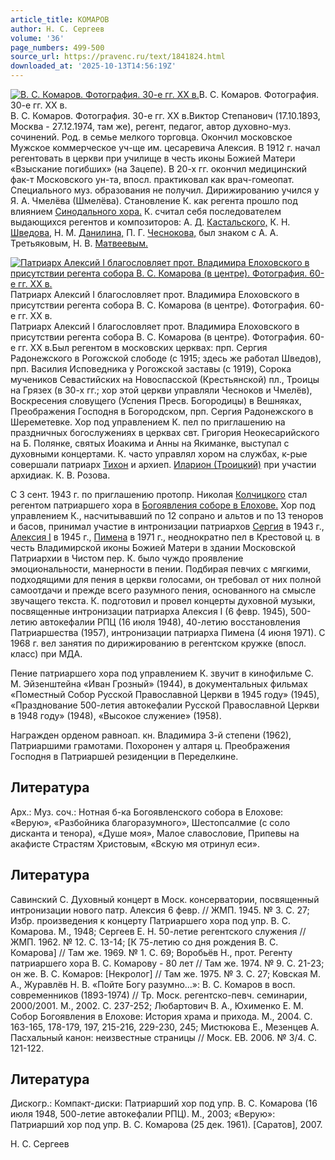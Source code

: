 ```yaml
---
article_title: КОМАРОВ
author: Н. С. Сергеев
volume: '36'
page_numbers: 499-500
source_url: https://pravenc.ru/text/1841824.html
downloaded_at: '2025-10-13T14:56:19Z'
---
```


[![В. С. Комаров. Фотография. 30-е гг. ХХ в.](https://pravenc.ru/data/2015/03/18/1234040285/i200.jpg "Кликните для увеличения картинки")](https://pravenc.ru/data/2015/03/18/1234040285/i400.jpg)В. С. Комаров. Фотография. 30-е гг. ХХ в.  
В. С. Комаров. Фотография. 30-е гг. ХХ в.Виктор Степанович (17.10.1893, Москва - 27.12.1974, там же), регент, педагог, автор духовно-муз. сочинений. Род. в семье мелкого торговца. Окончил московское Мужское коммерческое уч-ще им. цесаревича Алексия. В 1912 г. начал регентовать в церкви при училище в честь иконы Божией Матери «Взыскание погибших» (на Зацепе). В 20-х гг. окончил медицинский фак-т Московского ун-та, впосл. практиковал как врач-гомеопат. Специального муз. образования не получил. Дирижированию учился у Я. А. Чмелёва (Шмелёва). Становление К. как регента прошло под влиянием [Синодального хора.](<https://pravenc.ru/text/Синодального хора .html>) К. считал себя последователем выдающихся регентов и композиторов: А. Д. [Кастальского,](<https://pravenc.ru/text/Кастальского .html>) К. Н. [Шведова,](<https://pravenc.ru/text/Шведова .html>) Н. М. [Данилина,](<https://pravenc.ru/text/Данилина .html>) П. Г. [Чеснокова,](<https://pravenc.ru/text/Чеснокова .html>) был знаком с А. А. Третьяковым, Н. В. [Матвеевым.](<https://pravenc.ru/text/Матвеевым .html>)

[![Патриарх Алексий I благословляет прот. Владимира Елоховского в присутствии регента собора В. С. Комарова (в центре). Фотография. 60-е гг. ХХ в.](https://pravenc.ru/data/2015/03/18/1234039824/i200.jpg "Кликните для увеличения картинки")](https://pravenc.ru/data/2015/03/18/1234039824/i400.jpg)Патриарх Алексий I благословляет прот. Владимира Елоховского в присутствии регента собора В. С. Комарова (в центре). Фотография. 60-е гг. ХХ в.  
Патриарх Алексий I благословляет прот. Владимира Елоховского в присутствии регента собора В. С. Комарова (в центре). Фотография. 60-е гг. ХХ в.Был регентом в московских церквах: прп. Сергия Радонежского в Рогожской слободе (с 1915; здесь же работал Шведов), прп. Василия Исповедника у Рогожской заставы (с 1919), Сорока мучеников Севастийских на Новоспасской (Крестьянской) пл., Троицы на Грязех (в 30-х гг.; хор этой церкви управляли Чесноков и Чмелёв), Воскресения словущего (Успения Пресв. Богородицы) в Вешняках, Преображения Господня в Богородском, прп. Сергия Радонежского в Шереметевке. Хор под управлением К. пел по приглашению на праздничных богослужениях в церквах свт. Григория Неокесарийского на Б. Полянке, святых Иоакима и Анны на Якиманке, выступал с духовными концертами. К. часто управлял хором на службах, к-рые совершали патриарх [Тихон](https://pravenc.ru/text/Тихон.html) и архиеп. [Иларион (Троицкий)](<https://pravenc.ru/text/Иларион (Троицкий).html>) при участии архидиак. К. В. Розова.

С 3 сент. 1943 г. по приглашению протопр. Николая [Колчицкого](https://pravenc.ru/text/Колчицкого.html) стал регентом патриаршего хора в [Богоявления соборе в Елохове.](<https://pravenc.ru/text/Богоявления соборе в Елохове .html>) Хор под управлением К., насчитывавший по 12 сопрано и альтов и по 13 теноров и басов, принимал участие в интронизации патриархов [Сергия](https://pravenc.ru/text/Сергий.html) в 1943 г., [Алексия I](<https://pravenc.ru/text/Алексий I.html>) в 1945 г., [Пимена](https://pravenc.ru/text/Пимен.html) в 1971 г., неоднократно пел в Крестовой ц. в честь Владимирской иконы Божией Матери в здании Московской Патриархии в Чистом пер. К. было чуждо проявление эмоциональности, манерности в пении. Подбирая певчих с мягкими, подходящими для пения в церкви голосами, он требовал от них полной самоотдачи и прежде всего разумного пения, основанного на смысле звучащего текста. К. подготовил и провел концерты духовной музыки, посвященные интронизации патриарха Алексия I (6 февр. 1945), 500-летию автокефалии РПЦ (16 июля 1948), 40-летию восстановления Патриаршества (1957), интронизации патриарха Пимена (4 июня 1971). С 1968 г. вел занятия по дирижированию в регентском кружке (впосл. класс) при МДА.

Пение патриаршего хора под управлением К. звучит в кинофильме С. М. Эйзенштейна «Иван Грозный» (1944), в документальных фильмах «Поместный Собор Русской Православной Церкви в 1945 году» (1945), «Празднование 500-летия автокефалии Русской Православной Церкви в 1948 году» (1948), «Высокое служение» (1958).

Награжден орденом равноап. кн. Владимира 3-й степени (1962), Патриаршими грамотами. Похоронен у алтаря ц. Преображения Господня в Патриаршей резиденции в Переделкине.

## Литература

Арх.: Муз. соч.: Нотная б-ка Богоявленского собора в Елохове: «Верую», «Разбойника благоразумного», Шестопсалмие (с соло дисканта и тенора), «Душе моя», Малое славословие, Припевы на акафисте Страстям Христовым, «Вскую мя отринул еси».

## Литература

Савинский С. Духовный концерт в Моск. консерватории, посвященный интронизации нового патр. Алексия 6 февр. // ЖМП. 1945. № 3. С. 27; Избр. произведения к концерту Патриаршего хора под упр. В. С. Комарова. М., 1948; Сергеев Е. Н. 50-летие регентского служения // ЖМП. 1962. № 12. С. 13-14; [К 75-летию со дня рождения В. С. Комарова] // Там же. 1969. № 1. С. 69; Воробьёв Н., прот. Регенту патриаршего хора В. С. Комарову - 80 лет // Там же. 1974. № 9. С. 21-23; он же. В. С. Комаров: [Некролог] // Там же. 1975. № 3. С. 27; Ковская М. А., Журавлёв Н. В. «Пойте Богу разумно...»: В. С. Комаров в восп. современников (1893-1974) // Тр. Моск. регентско-певч. семинарии, 2000/2001. М., 2002. С. 237-252; Любартович В. А., Юхименко Е. М. Собор Богоявления в Елохове: История храма и прихода. М., 2004. С. 163-165, 178-179, 197, 215-216, 229-230, 245; Мистюкова Е., Мезенцев А. Пасхальный канон: неизвестные страницы // Моск. ЕВ. 2006. № 3/4. С. 121-122.

## Литература

Дискогр.: Компакт-диски: Патриарший хор под упр. В. С. Комарова (16 июля 1948, 500-летие автокефалии РПЦ). М., 2003; «Верую»: Патриарший хор под упр. В. С. Комарова (25 дек. 1961). [Саратов], 2007.

Н. С. Сергеев
